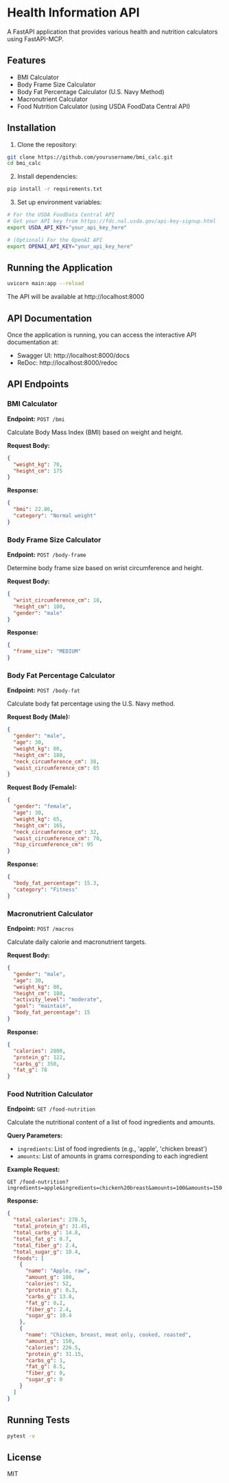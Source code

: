 # Health Information API

A FastAPI application that provides various health and nutrition calculators using FastAPI-MCP.

## Features

- BMI Calculator
- Body Frame Size Calculator
- Body Fat Percentage Calculator (U.S. Navy Method)
- Macronutrient Calculator
- Food Nutrition Calculator (using USDA FoodData Central API)

## Installation

1. Clone the repository:
```bash
git clone https://github.com/yourusername/bmi_calc.git
cd bmi_calc
```

2. Install dependencies:
```bash
pip install -r requirements.txt
```

3. Set up environment variables:
```bash
# For the USDA FoodData Central API
# Get your API key from https://fdc.nal.usda.gov/api-key-signup.html
export USDA_API_KEY="your_api_key_here"

# (Optional) For the OpenAI API
export OPENAI_API_KEY="your_api_key_here"
```

## Running the Application

```bash
uvicorn main:app --reload
```

The API will be available at http://localhost:8000

## API Documentation

Once the application is running, you can access the interactive API documentation at:
- Swagger UI: http://localhost:8000/docs
- ReDoc: http://localhost:8000/redoc

## API Endpoints

### BMI Calculator

**Endpoint:** `POST /bmi`

Calculate Body Mass Index (BMI) based on weight and height.

**Request Body:**
```json
{
  "weight_kg": 70,
  "height_cm": 175
}
```

**Response:**
```json
{
  "bmi": 22.86,
  "category": "Normal weight"
}
```

### Body Frame Size Calculator

**Endpoint:** `POST /body-frame`

Determine body frame size based on wrist circumference and height.

**Request Body:**
```json
{
  "wrist_circumference_cm": 18,
  "height_cm": 180,
  "gender": "male"
}
```

**Response:**
```json
{
  "frame_size": "MEDIUM"
}
```

### Body Fat Percentage Calculator

**Endpoint:** `POST /body-fat`

Calculate body fat percentage using the U.S. Navy method.

**Request Body (Male):**
```json
{
  "gender": "male",
  "age": 30,
  "weight_kg": 80,
  "height_cm": 180,
  "neck_circumference_cm": 38,
  "waist_circumference_cm": 85
}
```

**Request Body (Female):**
```json
{
  "gender": "female",
  "age": 30,
  "weight_kg": 65,
  "height_cm": 165,
  "neck_circumference_cm": 32,
  "waist_circumference_cm": 70,
  "hip_circumference_cm": 95
}
```

**Response:**
```json
{
  "body_fat_percentage": 15.3,
  "category": "Fitness"
}
```

### Macronutrient Calculator

**Endpoint:** `POST /macros`

Calculate daily calorie and macronutrient targets.

**Request Body:**
```json
{
  "gender": "male",
  "age": 30,
  "weight_kg": 80,
  "height_cm": 180,
  "activity_level": "moderate",
  "goal": "maintain",
  "body_fat_percentage": 15
}
```

**Response:**
```json
{
  "calories": 2800,
  "protein_g": 122,
  "carbs_g": 350,
  "fat_g": 78
}
```

### Food Nutrition Calculator

**Endpoint:** `GET /food-nutrition`

Calculate the nutritional content of a list of food ingredients and amounts.

**Query Parameters:**
- `ingredients`: List of food ingredients (e.g., 'apple', 'chicken breast')
- `amounts`: List of amounts in grams corresponding to each ingredient

**Example Request:**
```
GET /food-nutrition?ingredients=apple&ingredients=chicken%20breast&amounts=100&amounts=150
```

**Response:**
```json
{
  "total_calories": 278.5,
  "total_protein_g": 31.45,
  "total_carbs_g": 14.8,
  "total_fat_g": 8.7,
  "total_fiber_g": 2.4,
  "total_sugar_g": 10.4,
  "foods": [
    {
      "name": "Apple, raw",
      "amount_g": 100,
      "calories": 52,
      "protein_g": 0.3,
      "carbs_g": 13.8,
      "fat_g": 0.2,
      "fiber_g": 2.4,
      "sugar_g": 10.4
    },
    {
      "name": "Chicken, breast, meat only, cooked, roasted",
      "amount_g": 150,
      "calories": 226.5,
      "protein_g": 31.15,
      "carbs_g": 1,
      "fat_g": 8.5,
      "fiber_g": 0,
      "sugar_g": 0
    }
  ]
}
```

## Running Tests

```bash
pytest -v
```

## License

MIT